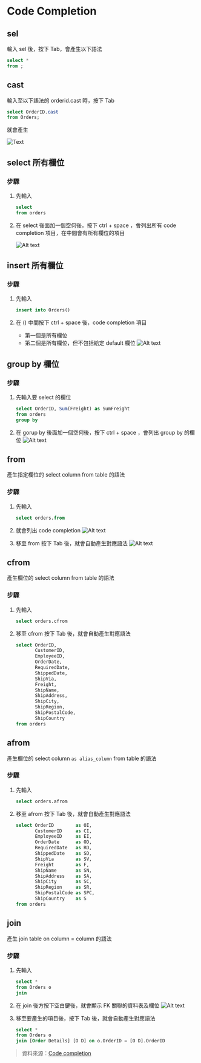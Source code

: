 # Code Completion

## sel

輸入 sel 後，按下 Tab，會產生以下語法

```sql
select *
from ;
```

## cast

輸入至以下語法的 orderid.cast 時，按下 Tab

```sql
select OrderID.cast
from Orders;
```

就會產生

![Text](_images/09.png)

## select 所有欄位

### 步驟

1. 先輸入

    ```sql
    select 
    from orders
    ```

1. 在 select 後面加一個空何後，按下 ctrl + space ，會列出所有 code completion 項目，在中間會有所有欄位的項目

    ![Alt text](_images/04.png)

## insert 所有欄位

### 步驟

1. 先輸入

    ```sql
    insert into Orders()
    ```

1. 在 () 中間按下 ctrl + space 後，code completion 項目
    - 第一個是所有欄位
    - 第二個是所有欄位，但不包括給定 default 欄位
![Alt text](_images/05.png)

## group by 欄位

### 步驟

1. 先輸入要 select 的欄位

    ```sql
    select OrderID, Sum(Freight) as SumFreight
    from orders
    group by 
    ```

1. 在 gorup by 後面加一個空何後，按下 ctrl + space ，會列出 group by 的欄位
![Alt text](_images/06.png)

## from

產生指定欄位的 select column from table 的語法

### 步驟

1. 先輸入

    ```sql
    select orders.from
    ```

1. 就會列出 code completion
    ![Alt text](_images/02.png)
1. 移至 from 按下 Tab 後，就會自動產生對應語法
    ![Alt text](_images/03.png)

## cfrom

產生欄位的 select column from table 的語法

### 步驟

1. 先輸入

    ```sql
    select orders.cfrom
    ```

1. 移至 cfrom 按下 Tab 後，就會自動產生對應語法

    ```sql
    select OrderID,
           CustomerID,
           EmployeeID,
           OrderDate,
           RequiredDate,
           ShippedDate,
           ShipVia,
           Freight,
           ShipName,
           ShipAddress,
           ShipCity,
           ShipRegion,
           ShipPostalCode,
           ShipCountry
    from orders
    ```

## afrom

產生欄位的 select column `as alias_column` from table 的語法

### 步驟

1. 先輸入

    ```sql
    select orders.afrom
    ```

1. 移至 afrom 按下 Tab 後，就會自動產生對應語法

    ```sql
    select OrderID        as OI,
           CustomerID     as CI,
           EmployeeID     as EI,
           OrderDate      as OD,
           RequiredDate   as RD,
           ShippedDate    as SD,
           ShipVia        as SV,
           Freight        as F,
           ShipName       as SN,
           ShipAddress    as SA,
           ShipCity       as SC,
           ShipRegion     as SR,
           ShipPostalCode as SPC,
           ShipCountry    as S
    from orders
    ```

## join

產生 join table on column = column 的語法

### 步驟

1. 先輸入

    ```sql
    select *
    from Orders o
    join 
    ```

1. 在 join 後方按下空白鍵後，就會顯示 FK 關聯的資料表及欄位
    ![Alt text](_images/01.png)
1. 移至要產生的項目後，按下 Tab 後，就會自動產生對應語法

    ```sql
    select *
    from Orders o
    join [Order Details] [O D] on o.OrderID = [O D].OrderID
    ```

> 資料來源：[Code completion](https://www.jetbrains.com/help/datagrip/auto-completing-code.html)